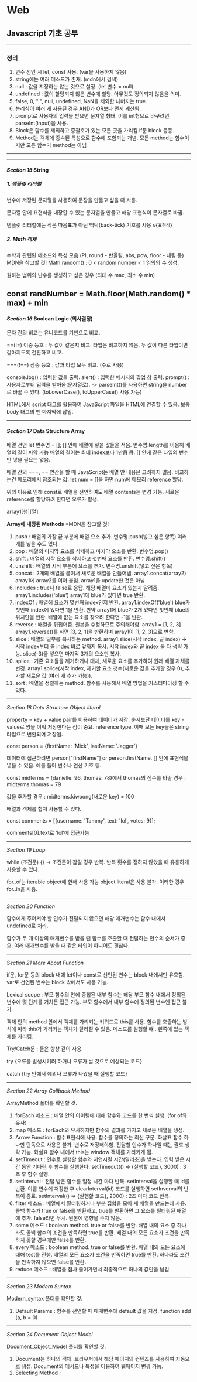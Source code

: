 # Web

## Javascript 기초 공부
---
### 정리

1. 변수 선언 시 let, const 사용. (var을 사용하지 않음)
2. string에는 여러 메소드가 존재. (mdn에서 검색)
3. null : 값을 지정하는 않는 것으로 설정. (let 변수 = null)
4. undefined : 값이 할당되지 않은 변수에 할당. 아무것도 정의되지 않음을 의미.
5. false, 0, " ", null, undefined, NaN을 제외한 나머지는 true.
6. 논리식이 여러 개 사용된 경우 AND가 OR보다 먼저 계산됨.
7. prompt로 사용자의 입력을 받으면 문자열 형태. 이를 int형으로 바꾸려면 parseInt(input)을 사용.
8. Block은 함수를 제외하고 중괄호가 있는 모든 곳을 가리킴 if문 block 등등.
9. Method는 객체에 종속된 특성으로 함수에 포함되는 개념. 모든 method는 함수이지만 모든 함수가 method는 아님
---
---
#### *Section 15* String

##### 1. 템플릿 리터럴

변수에 저장된 문자열을 사용하여 문장을 만들고 싶을 때 사용.

문자열 안에 표현식을 내장할 수 있는 문자열을 만들고 해당 표현식이 문자열로 바뀜.

템플릿 리터럴에는 작은 따옴표가 아닌 백틱(back-tick) 기호를 사용 `${표현식}`

##### 2. Math 객체

수학과 관련된 메소드와 특성 모음 (PI, round - 반올림, abs, pow, floor - 내림 등)  MDN을 참고할 것!
Math.random() : 0 < random number < 1 임의의 수 생성.

원하는 범위의 난수를 생성하고 싶은 경우 (최대 수 max, 최소 수 min)

const randNumber = Math.floor(Math.random() * max) + min
---
#### *Section 16* Boolean Logic (의사결정)

문자 간의 비교는 유니코드를 기반으로 비교.

==(!=) 이중 등호 : 두 값이 같은지 비교. 타입은 비교하지 않음. 두 값이 다른 타입이면 같아지도록 전환하고 비교.

===(!==) 삼중 등호 : 값과 타입 모두 비교. (주로 사용)

console.log() : 입력한 값을 출력.
alert() : 입력한 메시지의 팝업 창 출력.
prompt() : 사용자로부터 입력을 받아옴(문자열로). -> parseInt()를 사용하면 string을 number로 바꿀 수 있다. (toLowerCase(), toUpperCase() 사용 가능)

HTML에서 script 태그를 활용하여 JavaScript 파일을 HTML에 연결할 수 있음. 보통 body 태그의 맨 마지막에 삽입.

---
#### *Section 17* Data Structure Array

배열 선언 let 변수명 = []; [] 안에 배열에 넣을 값들을 적음. 변수명.length를 이용해 배열의 길이 파악 가능 배열의 길이는 최대 index보다 1만큼 큼. [] 안에 같은 타입의 변수만 넣을 필요는 없음.

배열 간의 ===, == 연산을 할 때 JavaScript는 배열 안 내용은 고려하지 않음. 비교하는건 메모리에서 참조되는 값. let num = []을 하면 num에 메모리 reference 할당.

위의 이유로 인해 const로 배열을 선언하여도 배열 contents는 변경 가능. 새로운 reference를 할당하려 한다면 오류가 발생.

array1[행][열]

**Array에 내장된 Methods**     *MDN을 참고할 것!
1. push : 배열의 가장 끝 부분에 배열 요소 추가. 변수명.push(넣고 싶은 항목) 여러 개를 넣을 수도 있다.
2. pop : 배열의 마지막 요소를 삭제하고 마지막 요소를 반환. 변수명.pop()
3. shift : 배열의 시작 요소를 삭제하고 첫번째 요소를 반환. 변수명.shift()
4. unshift : 배열의 시작 부분에 요소를 추가. 변수명.unshift(넣고 싶은 항목)
5. concat : 2개의 배열을 붙여서 새로운 배열을 만들어냄. array1.concat(array2) array1에 array2를 이어 붙임. array1을 update한 것은 아님.
6. includes : true나 false로 응답. 해당 배열에 요소가 있는지 알려줌. array1.includes('blue') array1에 blue가 있다면 true 반환.
7. indexOf : 배열에 요소가 몇번째 index인지 반환. array1.indexOf('blue') blue가 첫번째 index에 있다면 1을 반환. 만약 array1에 blue가 2개 있다면 첫번째 blue의 위치만을 반환. 배열에 없는 요소를 찾으려 한다면 -1을 반환. 
8. reverse : 배열을 뒤집어줌. 원본을 수정하므로 주의해야함. array1 = [1, 2, 3] array1.reverse()를 하면 [3, 2, 1]을 반환하며 array1이 [1, 2, 3]으로 변함.
9. slice : 배열의 일부를 복사하는 method. array1.slice(시작 index, 끝 index) -> 시작 index부터 끝 index 바로 앞까지 복사. 시작 index와 끝 index 둘 다 생략 가능. slice(-3)을 넣으면 마지막 3개의 요소만 복사.
10. splice : 기존 요소들을 제거하거나 대체, 새로운 요소를 추가하여 원래 배열 자체를 변경. array1.splice(시작 index, 제거할 요소 갯수(새로운 값을 추가할 경우 0), 추가할 새로운 값 (여러 개 추가 가능)).
11. sort : 배열을 정렬하는 method. 함수를 사용해서 배열 방법을 커스터마이징 할 수 있다.

---
*Section 18 Data Structure Object literal*

property = key + value pair를 이용하여 데이터가 저장. 순서보단 데이터를 key - value로 쌍을 이뤄 저장한다는 점이 중요. reference type. 이때 모든 key들은 string 타입으로 변환되어 저장됨.

const person = {firstName: 'Mick', lastName: 'Jagger'}

데이터에 접근하려면 person["firstName"] or person.firstName. [] 안에 표현식을 넣을 수 있음. 예를 들어 변수나 연산 기호 등.

const midterms = {danielle: 96, thomas: 78}에서 thomas의 점수를 바꿀 경우 : midterms.thomas = 79

값을 추가할 경우 : midterms.kiwoong(새로운 key) = 100

배열과 객체를 합쳐 사용할 수 있다.

const comments = [{username: 'Tammy', text: 'lol', votes: 9}];

comments[0].text로 'lol'에 접근가능

---
*Section 19 Loop*

while (조건문) {} -> 조건문이 참일 경우 반복. 반복 횟수를 정하지 않았을 때 유용하게 사용할 수 있다.

for..of는 iterable object에 한해 사용 가능 object literal은 사용 불가. 이러한 경우 for..in을 사용.

---
*Section 20 Function*

함수에게 주어져야 할 인수가 전달되지 않으면 해당 매개변수는 함수 내에서 undefined로 처리.

함수가 두 개 이상의 매개변수를 받을 땐 함수를 호출할 때 전달하는 인수의 순서가 중요. 여러 매개변수를 받을 때 같은 타입이 아니어도 괜찮다.

---
*Section 21 More About Function*

 if문, for문 등의 block 내에 let이나 const로 선언된 변수는 block 내에서만 유효함. var로 선언된 변수는 block 밖에서도 사용 가능.

 Lexical scope : 부모 함수의 안에 중첩된 내부 함수는 해당 부모 함수 내에서 정의된 변수에 몇 단계를 거치든 접근 가능. 부모 함수에서 내부 함수에 정의된 변수엔 접근 불가.

객체 안의 method 안에서 객체를 가리키는 키워드로 this를 사용. 함수를 호출하는 방식에 따라 this가 가리키는 객체가 달라질 수 있음. 메소드를 실행할 떄 . 왼쪽에 있는 객체를 가리킴.

Try/Catch문 : 둘은 항상 같이 사용.

try {오류를 발생시키려 하거나 오류가 날 것으로 예상되는 코드}

catch {try 안에서 예외나 오류가 나왔을 때 실행할 코드}

---
*Section 22 Array Collback Method*

ArrayMethod 폴더를 확인할 것.

1. forEach 메소드 : 배열 안의 아이템에 대해 함수와 코드를 한 번씩 실행. (for of와 유사)
2. map 메소드 : forEach와 유사하지만 함수의 결과를 가지고 새로운 배열을 생성.
3. Arrow Function : 함수표현식에 사용. 함수를 정의하는 최신 구문. 화살표 함수 하나만 단독으로 사용은 불가. 변수로 저장해야함. 전달할 인수가 하나일 때는 괄호 생략 가능. 화살표 함수 내에서 this는 window 객체를 가리키게 됨.
4. setTimeout : 인수로 실행할 함수와 지연시킬 시간(밀리초)을 받는다. 입력 받은 시간 동안 기다린 후 함수를 실행한다. setTimeout(() => {실행할 코드}, 3000) : 3초 후 함수 실행.
5. setInterval : 전달 받은 함수를 일정 시간 마다 반복. setInterval을 실행할 때 id를 반환. 이를 변수에 저장한 후 clearInterval(id) 코드를 실행하면 setInverval의 반복이 종료. setInterval(() => {실행할 코드}, 2000) : 2초 마다 코드 반복.
6. filter 메소드 : 배열에서 필터링하거나 부분 집합을 모아 새 배열을 만드는데 사용. 콜백 함수가 true or false를 반환하고, true를 반환하면 그 요소를 필터링된 배열에 추가. false라면 무시. 원본에 영향을 주지 않음.
7. some 메소드 : boolean method. true or false를 반환. 배열 내의 요소 중 하나라도 콜백 함수의 조건을 만족하면 true를 반환. 배열 내의 모든 요소가 조건을 만족하지 못할 경우에만 false를 반환.
8. every 메소드 : boolean method. true or false를 반환. 배열 내의 모든 요소에 대해 test를 진행. 배열의 모든 요소가 조건을 만족하면 true를 반환. 하나라도 조건을 만족하지 않으면 false를 반환.
9. reduce 메소드 : 배열을 점차 줄여가면서 최종적으로 하나의 값만을 남김. 

---
*Section 23 Modern Suntax*

Modern_syntax 폴더를 확인할 것.

1. Default Params : 함수를 선언할 때 매개변수에 default 값을 지정. function add (a, b = 0)

---
*Section 24 Document Object Model*

Document_Object_Model 폴더를 확인할 것.

1. Document는 하나의 객체. 브라우저에서 해당 페이지의 컨텐츠를 사용하여 자동으로 생성. Document의 메서드나 특성을 이용하여 웹페이지 변경 가능.
2. Selecting Method : 
